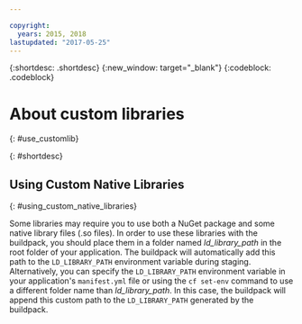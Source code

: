 ```yaml
---

copyright:
  years: 2015, 2018
lastupdated: "2017-05-25"
---
```


{:shortdesc: .shortdesc}
{:new_window: target="_blank"}
{:codeblock: .codeblock}


# About custom libraries
{: #use_customlib}

{: #shortdesc}

## Using Custom Native Libraries
{: #using_custom_native_libraries}

Some libraries may require you to use both a NuGet package and some native library files (.so files).  In order to use these libraries with the buildpack, you should place them in a folder named *ld_library_path* in the root folder of your application.
The buildpack will automatically add this path to the `LD_LIBRARY_PATH` environment variable during staging.  Alternatively, you can specify the `LD_LIBRARY_PATH` environment variable in your application's `manifest.yml` file or using the `cf set-env` command to use a different folder name than *ld_library_path*.  In this case, the buildpack will append this custom path to the `LD_LIBRARY_PATH` generated by the buildpack.
